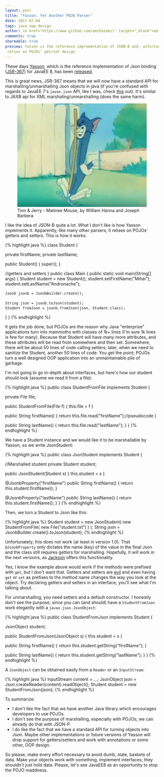 ```yaml
---
layout: post
title: "Yasson: Yet Another POJO Parser"
date: 2017-07-04
tags: java oop design
author: <a href="https://www.github.com/amihaiemil" target="_blank">amihaiemil</a>
comments: true
shareable: true
preview: Yasson is the reference implementation of JSON-B and, unfortunately, version 1.0
 relies on POJOs' get/set design
---
```


These days [Yasson](https://github.com/eclipse/yasson), which is the reference
implementation of Json binding ([JSR-367](https://jcp.org/en/jsr/detail?id=367)) for JavaEE 8,
has been [released](https://twitter.com/java/status/879716701461401605).

This is great news, JSR-367 means that we will now have a standard API for marshalling/unmarshalling
Json objects in java (if you're confused with regards to JavaEE 7's ``javax.json`` API, like I was, check [this](https://github.com/javaee/jsonb-spec/issues/51) out).
It's similar to JAXB api for XML marshaling/unmarshalling (does the same harm).

<figure class="articleimg">
 <img src="/images/matinee_mouse.PNG" alt="Matinee Mouse">
 <figcaption>
 Tom & Jerry - Matinee Mouse, by  William Hanna and Joseph Barbera
 </figcaption>
</figure>

I like the idea of JSON-B quite a lot. What I don't like is how Yasson implements it.
Apparently, like many other parsers, it relises on POJOs' getters and setters. This is how it works:

{% highlight java %}
class Student {

  private firstName;
  private lastName;

  public Student() {
    super();
  }

  //getters and setters
}
public class Main {
  public static void main(String[] args) {
    Student student = new Student();
    student.setFirstName("Mihai");
    student.setLastName("Andronache");

    Jsonb jsonb = JsonbBuilder.create();

    String json = jsonb.toJson(student);
    Student fromJson = jsonb.fromJson(json, Student.class);
  }
}
{% endhighlight %}

It gets the job done, but POJOs are the reason why Java "enterprise" applications turn into
mammoths with classes of 1k+ lines (I'm sure 1k lines is few for many). Because that Student will have
many more attributes, and these attributes will be read from somewhere and then set. Somewhere, there will be
about 50 lines of code calling setters; later, when we need to sanitize the Student, another 50 lines of code. You get the point; POJOs turn a well designed OOP application into an unmaintainable pile of garbage.

I'm not going to go in-depth about interfaces, but here's how our student should look (assume we read it from a file):

{% highlight java %}
public class StudentFromFile implements Student {

  private File file;

  public StudentFromFile(File f) {
    this.file = f
  }

  public String firstName() {
    return this.file.read("firstName");//pseudocode
  }

  public String lastName() {
    return this.file.read("lastName");
  }
}
{% endhighlight %}

We have a Student instance and we would like it to be marshallable by Yasson, so we write JsonStudent:

{% highlight java %}
public class JsonStudent implements Student {

  //Marshalled student
  private Student student;

  public JsonStudent(Student s) {
    this.student = s
  }

  @JsonbProperty("firstName")
  public String firstName() {
    return this.student.firstName();
  }

  @JsonbProperty("lastName")
  public String lastName() {
    return this.student.firstName();
  }
}
{% endhighlight %}

Then, we turn a Student to Json like this:

{% highlight java %}
Student student = new JsonStudent(
  new StudentFromFile(
    new File("student.txt")
  )
);
String json = JsonbBuilder.create().toJson(student);
{% endhighlight %}

Unfortunately, this does not work (at least in version 1.0). That ``@JsonbProperty`` only
dictates the name (key) of the value in the final Json and the class still requires getters for marshalling. Hopefully, it will work in the next versions, as [Jackson](https://github.com/FasterXML/jackson) offers this
functionality.

Yes, I know the example above would work if the methods were prefixed
with ``get``, but I don't want that. Getters and setters are [evil](http://www.yegor256.com/2014/09/16/getters-and-setters-are-evil.html) and even having
``get`` or ``set`` as prefixes to the method name changes the way you look at the object.
Try declaring getters and setters in an interface, you'll see what I'm talking about.

For unmarshalling, you need setters and a default constructor. I honestly don't see the purpose, since you can (and should) have a ``StudentFromJson`` work elegantly with a ``javax.json.JsonObject``:

{% highlight java %}
public class StudentFromJson implements Student {

  JsonObject student;

  public StudentFromJson(JsonObject s) {
    this.student = s
  }

  public String firstName() {
    return this.student.getString("firstName");
  }

  public String lastName() {
    return this.student.getString("lastName");
  }
}
{% endhighlight %}

A ``JsonObject`` can be obtained easily from a ``Reader`` or an ``InputStream``:

{% highlight java %}
InputStream content = ...;
JsonObject json = Json.createReader(content).readObject();
Student student = new StudentFromJson(json);
{% endhighlight %}

To summarize:

  * I don't like the fact that we have another Java library which encourages developers to use POJOs.
  * I don't see the purpose of marshalling, especially with POJOs; we can already do that with JSON-P.
  * I do like the fact that we have a standard API for turning objects into Json. Maybe other implementations
    or future versions of Yasson will drop support for getters/setters and work with annotations or some other, OOP design.

So please, make every effort necessary to avoid dumb, stale, baskets of data.
Make your objects work with something, implement interfaces; they shouldn't just hold
data. Please, let's see JavaEE8 as an opportunity to stop the POJO maddness.
